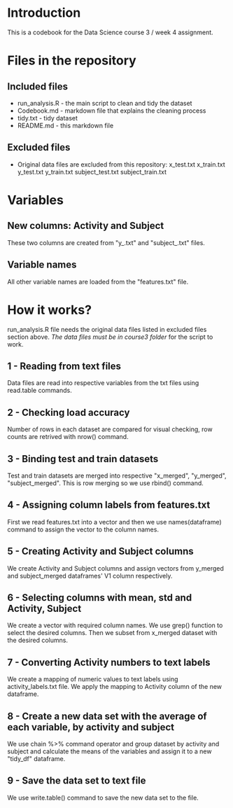 # Introduction

This is a codebook for the Data Science course 3 / week 4 assignment.

# Files in the repository

## Included files

- run_analysis.R - the main script to clean and tidy the dataset
- Codebook.md - markdown file that explains the cleaning process
- tidy.txt - tidy dataset
- README.md - this markdown file

## Excluded files

- Original data files are excluded from this repository:
  x_test.txt
  x_train.txt
  y_test.txt
  y_train.txt
  subject_test.txt
  subject_train.txt
  
# Variables

## New columns: Activity and Subject

These two columns are created from "y_.txt" and "subject_.txt" files.

## Variable names

All other variable names are loaded from the "features.txt" file.
  
# How it works?

run_analysis.R file needs the original data files listed in excluded files section above. *The data files must be in course3 folder* for the script to work.

## 1 - Reading from text files

Data files are read into respective variables from the txt files using read.table commands.

## 2 - Checking load accuracy

Number of rows in each dataset are compared for visual checking, row counts are retrived with nrow() command.

## 3 - Binding test and train datasets

Test and train datasets are merged into respective "x_merged", "y_merged", "subject_merged". This is row merging so we use rbind() command.

## 4 - Assigning column labels from features.txt

First we read features.txt into a vector and then we use names(dataframe) command to assign the vector to the column names.

## 5 - Creating Activity and Subject columns

We create Activity and Subject columns and assign vectors from y_merged and subject_merged dataframes' V1 column respectively.

## 6 - Selecting columns with mean, std and Activity, Subject

We create a vector with required column names. We use grep() function to select the desired columns. Then we subset from x_merged dataset with the desired columns.

## 7 - Converting Activity numbers to text labels

We create a mapping of numeric values to text labels using activity_labels.txt file. We apply the mapping to Activity column of the new dataframe.

## 8 - Create a new data set with the average of each variable, by activity and subject

We use chain %>% command operator and group dataset by activity and subject and calculate the means of the variables and assign it to a new "tidy_df" dataframe.

## 9 - Save the data set to text file

We use write.table() command to save the new data set to the file.